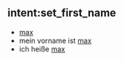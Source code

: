 ﻿## intent:set_first_name
- [max](first_name)
- mein vorname ist [max](first_name)
- ich heiße [max](first_name)
